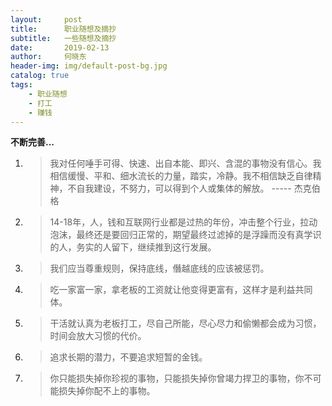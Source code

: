 ```yaml
---
layout:     post
title:      职业随想及摘抄
subtitle:   一些随想及摘抄
date:       2019-02-13
author:     何晓东
header-img: img/default-post-bg.jpg
catalog: true
tags:
    - 职业随想
    - 打工
    - 赚钱
---
```


**不断完善...**

1. >我对任何唾手可得、快速、出自本能、即兴、含混的事物没有信心。我相信缓慢、平和、细水流长的力量，踏实，冷静。我不相信缺乏自律精神，不自我建设，不努力，可以得到个人或集体的解放。
                                                            ----- 杰克伯格
2. >14-18年，人，钱和互联网行业都是过热的年份，冲击整个行业，拉动泡沫，最终还是要回归正常的，期望最终过滤掉的是浮躁而没有真学识的人，务实的人留下，继续推到这行发展。
3. >我们应当尊重规则，保持底线，僭越底线的应该被惩罚。
4. >吃一家富一家，拿老板的工资就让他变得更富有，这样才是利益共同体。
5. >干活就认真为老板打工，尽自己所能，尽心尽力和偷懒都会成为习惯，时间会放大习惯的代价。
6. >追求长期的潜力，不要追求短暂的金钱。
7. >你只能损失掉你珍视的事物，只能损失掉你曾竭力捍卫的事物，你不可能损失掉你配不上的事物。
